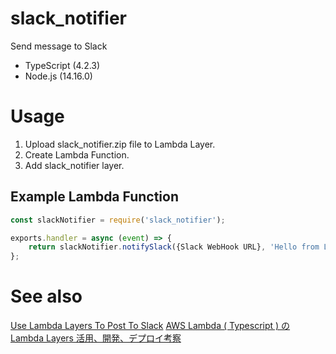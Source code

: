 # slack_notifier

Send message to Slack

- TypeScript (4.2.3)
- Node.js (14.16.0)

# Usage

1. Upload slack_notifier.zip file to Lambda Layer.
1. Create Lambda Function.
1. Add slack_notifier layer.

## Example Lambda Function

```js
const slackNotifier = require('slack_notifier');

exports.handler = async (event) => {
    return slackNotifier.notifySlack({Slack WebHook URL}, 'Hello from Lambda with Lambda Layer!');
};
```

# See also

[Use Lambda Layers To Post To Slack](https://medium.com/@cplankey/use-lambda-layers-to-post-to-slack-513782db3d82)
[AWS Lambda ( Typescript ) の Lambda Layers 活用、開発、デプロイ考察](https://dev.classmethod.jp/articles/aws-lambda-typescript-lambda-layers-deploy/)
